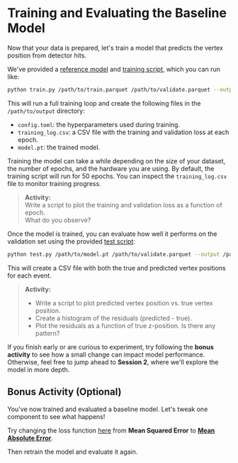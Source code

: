 # Training and Evaluating the Baseline Model

Now that your data is prepared, let's train a model that predicts the vertex
position from detector hits.

We've provided a 
[reference model](https://github.com/ALPHA-g-Experiment/ml-tutorial/blob/main/code/model/regressor.py)
and
[training script](https://github.com/ALPHA-g-Experiment/ml-tutorial/blob/main/code/train.py),
which you can run like:

```bash
python train.py /path/to/train.parquet /path/to/validate.parquet --output-dir /path/to/output
```

This will run a full training loop and create the following files in the
`/path/to/output` directory:
- `config.toml`: the hyperparameters used during training.
- `training_log.csv`: a CSV file with the training and validation loss at each
  epoch.
- `model.pt`: the trained model.

Training the model can take a while depending on the size of your dataset, the
number of epochs, and the hardware you are using. By default, the training
script will run for 50 epochs. You can inspect the `training_log.csv` file to
monitor training progress.

> **Activity:**  
> Write a script to plot the training and validation loss as a function of
> epoch.  
> What do you observe?

Once the model is trained, you can evaluate how well it performs on the
validation set using the provided
[test script](https://github.com/ALPHA-g-Experiment/ml-tutorial/blob/main/code/test.py):

```bash
python test.py /path/to/model.pt /path/to/validate.parquet --output /path/to/output.csv
```

This will create a CSV file with both the true and predicted vertex positions
for each event.

> **Activity:**  
> - Write a script to plot predicted vertex position vs. true vertex position.
> - Create a histogram of the residuals (predicted - true).
> - Plot the residuals as a function of true z-position. Is there any pattern?

If you finish early or are curious to experiment, try following the **bonus
activity** to see how a small change can impact model performance. Otherwise,
feel free to jump ahead to **Session 2**, where we'll explore the model in more
depth.

## Bonus Activity (Optional)

You've now trained and evaluated a baseline model. Let's tweak one component to
see what happens!

Try changing the loss function
[here](https://github.com/ALPHA-g-Experiment/ml-tutorial/blob/main/code/training/loss.py#L25)
from **Mean Squared Error** to
[**Mean Absolute Error**](https://docs.pytorch.org/docs/stable/generated/torch.nn.functional.l1_loss.html).

Then retrain the model and evaluate it again.
